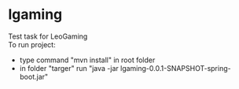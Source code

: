# lgaming
Test task for LeoGaming
<br>
To run project:
 - type command "mvn install" in root folder
 - in folder "targer" run "java -jar lgaming-0.0.1-SNAPSHOT-spring-boot.jar"
